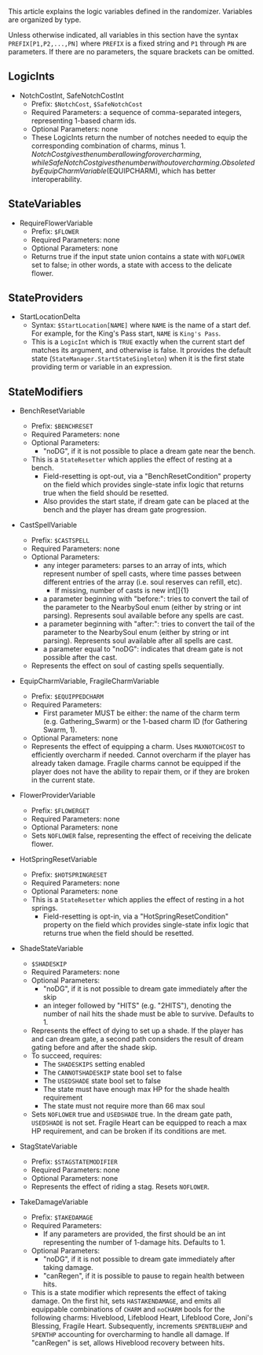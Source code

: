 This article explains the logic variables defined in the randomizer. Variables are organized by type.

Unless otherwise indicated, all variables in this section have the syntax `PREFIX[P1,P2,...,PN]` where `PREFIX` is a fixed string and `P1` through `PN` are parameters. If there are no parameters, the square brackets can be omitted.

## LogicInts

- NotchCostInt, SafeNotchCostInt
  - Prefix: `$NotchCost`, `$SafeNotchCost`
  - Required Parameters: a sequence of comma-separated integers, representing 1-based charm ids.
  - Optional Parameters: none
  - These LogicInts return the number of notches needed to equip the corresponding combination of charms, minus 1. $NotchCost gives the number allowing for overcharming, while SafeNotchCost gives the number without overcharming. Obsoleted by EquipCharmVariable ($EQUIPCHARM), which has better interoperability.

## StateVariables

- RequireFlowerVariable
  - Prefix: `$FLOWER`
  - Required Parameters: none
  - Optional Parameters: none
  - Returns true if the input state union contains a state with `NOFLOWER` set to false; in other words, a state with access to the delicate flower.

## StateProviders

- StartLocationDelta
  - Syntax: `$StartLocation[NAME]` where `NAME` is the name of a start def. For example, for the King's Pass start, `NAME` is `King's Pass`.
  - This is a `LogicInt` which is `TRUE` exactly when the current start def matches its argument, and otherwise is false. It provides the default state (`StateManager.StartStateSingleton`) when it is the first state providing term or variable in an expression.

## StateModifiers

- BenchResetVariable
  - Prefix: `$BENCHRESET`
  - Required Parameters: none
  - Optional Parameters: 
    - "noDG", if it is not possible to place a dream gate near the bench.
  - This is a `StateResetter` which applies the effect of resting at a bench.
    - Field-resetting is opt-out, via a "BenchResetCondition" property on the field which provides single-state infix logic that returns true when the field should be resetted.
    - Also provides the start state, if dream gate can be placed at the bench and the player has dream gate progression.

- CastSpellVariable
  - Prefix: `$CASTSPELL`
  - Required Parameters: none
  - Optional Parameters:
    - any integer parameters: parses to an array of ints, which represent number of spell casts, where time passes between different entries of the array (i.e. soul reserves can refill, etc).
      - If missing, number of casts is new int[]{1}
    - a parameter beginning with "before:": tries to convert the tail of the parameter to the NearbySoul enum (either by string or int parsing). Represents soul available before any spells are cast.
    - a parameter beginning with "after:": tries to convert the tail of the parameter to the NearbySoul enum (either by string or int parsing). Represents soul available after all spells are cast.
    - a parameter equal to "noDG": indicates that dream gate is not possible after the cast.
  - Represents the effect on soul of casting spells sequentially.

- EquipCharmVariable, FragileCharmVariable
  - Prefix: `$EQUIPPEDCHARM`
  - Required Parameters:
    - First parameter MUST be either: the name of the charm term (e.g. Gathering_Swarm) or the 1-based charm ID (for Gathering Swarm, 1).
  - Optional Parameters: none
  - Represents the effect of equipping a charm. Uses `MAXNOTCHCOST` to efficiently overcharm if needed. Cannot overcharm if the player has already taken damage. Fragile charms cannot be equipped if the player does not have the ability to repair them, or if they are broken in the current state.

- FlowerProviderVariable
  - Prefix: `$FLOWERGET`
  - Required Parameters: none
  - Optional Parameters: none
  - Sets `NOFLOWER` false, representing the effect of receiving the delicate flower.

- HotSpringResetVariable
  - Prefix: `$HOTSPRINGRESET`
  - Required Parameters: none
  - Optional Parameters: none
  - This is a `StateResetter` which applies the effect of resting in a hot springs.
    - Field-resetting is opt-in, via a "HotSpringResetCondition" property on the field which provides single-state infix logic that returns true when the field should be resetted.

- ShadeStateVariable
  - `$SHADESKIP`
  - Required Parameters: none
  - Optional Parameters:
    - "noDG", if it is not possible to dream gate immediately after the skip
    - an integer followed by "HITS" (e.g. "2HITS"), denoting the number of nail hits the shade must be able to survive. Defaults to 1.
  - Represents the effect of dying to set up a shade. If the player has and can dream gate, a second path considers the result of dream gating before and after the shade skip.
  - To succeed, requires:
    - The `SHADESKIPS` setting enabled
    - The `CANNOTSHADESKIP` state bool set to false
    - The `USEDSHADE` state bool set to false
    - The state must have enough max HP for the shade health requirement
    - The state must not require more than 66 max soul
  - Sets `NOFLOWER` true and `USEDSHADE` true. In the dream gate path, `USEDSHADE` is not set. Fragile Heart can be equipped to reach a max HP requirement, and can be broken if its conditions are met.

- StagStateVariable
  - Prefix: `$STAGSTATEMODIFIER`
  - Required Parameters: none
  - Optional Parameters: none
  - Represents the effect of riding a stag. Resets `NOFLOWER`.

- TakeDamageVariable
  - Prefix: `$TAKEDAMAGE`
  - Required Parameters:
    - If any parameters are provided, the first should be an int representing the number of 1-damage hits. Defaults to 1.
  - Optional Parameters:
    - "noDG", if it is not possible to dream gate immediately after taking damage.
    - "canRegen", if it is possible to pause to regain health between hits.
  - This is a state modifier which represents the effect of taking damage. On the first hit, sets `HASTAKENDAMAGE`, and emits all equippable combinations of `CHARM` and `noCHARM` bools for the following charms: Hiveblood, Lifeblood Heart, Lifeblood Core, Joni's Blessing, Fragile Heart. Subsequently, increments `SPENTBLUEHP` and `SPENTHP` accounting for overcharming to handle all damage. If "canRegen" is set, allows Hiveblood recovery between hits.
  
